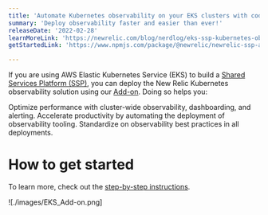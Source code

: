 ```yaml
---
title: 'Automate Kubernetes observability on your EKS clusters with code'
summary: 'Deploy observability faster and easier than ever!'
releaseDate: '2022-02-28'
learnMoreLink: 'https://newrelic.com/blog/nerdlog/eks-ssp-kubernetes-observability' 
getStartedLink: 'https://www.npmjs.com/package/@newrelic/newrelic-ssp-addon'

---
```


If you are using AWS Elastic Kubernetes Service (EKS) to build a [Shared Services Platform (SSP)](https://aws-quickstart.github.io/ssp-amazon-eks/), you can deploy the New Relic Kubernetes observability solution using our [Add-on](https://www.npmjs.com/package/@newrelic/newrelic-ssp-addon). Doing so helps you:

Optimize performance with cluster-wide observability, dashboarding, and alerting.
Accelerate productivity by automating the deployment of observability tooling.
Standardize on observability best practices in all deployments.

# How to get started
To learn more, check out the [step-by-step instructions](https://newrelic.com/blog/nerdlog/eks-ssp-kubernetes-observability).

![./images/EKS_Add-on.png]